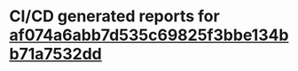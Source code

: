 # CI/CD generated reports for [af074a6abb7d535c69825f3bbe134bb71a7532dd](https://github.com/hydephp/develop/commit/af074a6abb7d535c69825f3bbe134bb71a7532dd)
